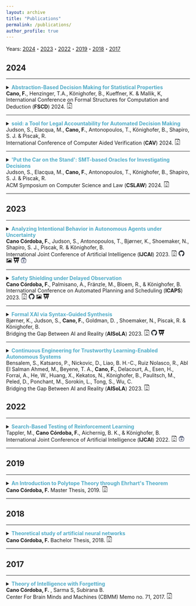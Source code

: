 ```yaml
---
layout: archive
title: "Publications"
permalink: /publications/
author_profile: true
---
```


Years: [2024](#2024)・[2023](#2023)・[2022](#2022)・[2019](#2019)・[2018](#2018)・[2017](#2017)


## 2024 ##

---



<details>
<summary> 
<strong style="color:#52adc8">Abstraction-Based Decision Making for Statistical Properties</strong> <br>
 <strong>Cano, F.</strong>, Henzinger, T.A., Könighofer, B., Kueffner, K. & Mallik, K,
<br>
International Conference on Formal Structures for Computation and Deduction (<strong>FSCD</strong>) 2024.
<a href="./../files/fscd24-paper.pdf"
style="text-decoration: none;">
<img src="./../images/pdf-svg.svg" width=16em title="pdf"/>
</a>
</summary>
<br>
<div style="margin-left: 2em">
<strong> Abstract: </strong>
Sequential decision-making in probabilistic environments is a fundamental problem with many applications in AI and economics. In this paper, we present an algorithm for synthesizing sequential decision-making agents that optimize statistical properties such as maximum and average response times. In the general setting of sequential decision-making, the environment is modeled as a random process that generates inputs. The agent responds to each input, aiming to maximize rewards and minimize costs within a specified time horizon. The corresponding synthesis problem is known to be PSPACE-hard. We consider the special case where the input distribution, reward, and cost depend on input-output statistics specified by counter automata. For such problems, this paper presents the first PTIME synthesis algorithms. We introduce the notion of statistical abstraction, which clusters statistically indistinguishable input-output sequences into equivalence classes. This abstraction allows for a dynamic programming algorithm whose complexity grows polynomially with the considered horizon, making the statistical case exponentially more efficient than the general case. We evaluate our algorithm on three different application scenarios of a client-server protocol, where multiple clients compete via bidding to gain access to the service offered by the server. The synthesized policies optimize profit while guaranteeing that none of the server’s clients is disproportionately starved of the service.
<br>
<br>
<details><summary>BibTex:</summary>
<pre>
@inproceedings{cano2024abstraction,
  author =	{Cano, Filip and Henzinger, Thomas A. and K\"{o}nighofer, Bettina and Kueffner, Konstantin and Mallik, Kaushik},
  title =	{Abstraction-Based Decision Making for Statistical Properties},
  booktitle =	{9th International Conference on Formal Structures for Computation and Deduction (FSCD 2024)},
  pages =	{2:1--2:17},
  series =	{Leibniz International Proceedings in Informatics (LIPIcs)},
  year =	{2024},
  volume =	{299},
  publisher =	{Schloss Dagstuhl -- Leibniz-Zentrum f{\"u}r Informatik},
  address =	{Dagstuhl, Germany}
}

</pre>
</details>
</div>
</details>

---

<details>
<summary> 
<strong style="color:#52adc8">soid: a Tool for Legal Accountability for Automated Decision Making </strong> <br>
Judson, S., Elacqua, M., <strong>Cano, F.</strong>, Antonopoulos, T., Könighofer, B., Shapiro, S. J. & Piscak, R.
<br>
International Conference of Computer Aided Verification (<strong>CAV</strong>) 2024.
<a href="./../files/cav24-paper.pdf"
style="text-decoration: none;">
<img src="./../images/pdf-svg.svg" width=16em title="pdf"/>
</a>
</summary>
<br>
<div style="margin-left: 2em">
<strong> Abstract: </strong>
We present soid, a tool for interrogating the decision making of autonomous agents using SMT-based automated reasoning. Relying on the Z3 SMT solver and KLEE symbolic execution engine, soid allows investigators to receive rigorously proven answers to factual and counterfactual queries about agent behavior, enabling effective legal and engineering accountability for harmful or otherwise incorrect decisions. We evaluate soid qualitatively and quantitatively on a pair of examples, i) a buggy implementation of a classic decision tree inference benchmark from the explainable AI (XAI) literature; and ii) a car crash in a simulated physics environment. For the latter, we also contribute the soid-gui, a domain-specific, web-based example interface for legal and other practitioners to specify factual and counterfactual queries without requiring sophisticated programming or formal methods expertise.
<br>
<br>
<details><summary>BibTex:</summary>
<pre>
@inproceedings{judson2024soid,
  title={soid: {A} Tool for Legal Accountability for Automated Decision Making},
  author={Judson, Samuel and Elacqua, Matthee and Cano, Filip and Antonopoulos, Timos and K{\"o}nighofer, Bettina and Shapiro, Scott J. and Piskac, Ruzica},
  booktitle = {Computer Aided Verification - 36th International Conference, {CAV}},
  series       = {Lecture Notes in Computer Science},
  volume       = {14682},
  pages        = {233--246},
  publisher    = {Springer},
  year         = {2024}
}


</pre>
</details>
</div>
</details>

---

<details>
<summary> 
<strong style="color:#52adc8">'Put the Car on the Stand': SMT-based Oracles for Investigating Decisions</strong> <br>
Judson, S., Elacqua, M., <strong>Cano, F.</strong>, Antonopoulos, T., Könighofer, B., Shapiro, S. J. & Piscak, R.
<br>
ACM Symposium on Computer Science and Law (<strong>CSLAW</strong>) 2024.
<a href="./../files/cslaw24-paper.pdf"
style="text-decoration: none;">
<img src="./../images/pdf-svg.svg" width=16em title="pdf"/>
</a>
</summary>
<br>
<div style="margin-left: 2em">
<strong> Abstract: </strong>
Principled accountability in the aftermath of harms is essential to
the trustworthy design and governance of algorithmic decision
making. Legal theory offers a paramount method for assessing culpability: putting the agent ‘on the stand’ to subject their actions
and intentions to cross-examination. We show that under minimal
assumptions automated reasoning can rigorously interrogate algorithmic behaviors as in the adversarial process of legal fact finding.
We use the formal methods of symbolic execution and satisfiability
modulo theories (SMT) solving to discharge queries about agent
behavior in factual and counterfactual scenarios, as adaptively formulated by a human investigator. We implement our framework
and demonstrate its utility on an illustrative car crash scenario.
<br>
<br>
<details><summary>BibTex:</summary>
<pre>
@inproceedings{judson2024put,
  title={'Put the Car on the Stand': {SMT}-based Oracles for Investigating Decisions},
  author={Judson, Samuel and Elacqua, Matthee and Cano, Filip and Antonopoulos, Timos and K{\"o}nighofer, Bettina and Shapiro, Scott J. and Piskac, Ruzica},
  booktitle    = {Proceedings of the Symposium on Computer Science and Law, {CSLAW}
                  2024, Boston, MA, USA, March 12-13, 2024},
  pages        = {73--85},
  publisher    = {ACM},
  year         = {2024}
}


</pre>
</details>
</div>
</details>

---


## 2023 ##

---

<details>
<summary> 
<strong style="color:#52adc8">Analyzing Intentional Behavior in Autonomous Agents under Uncertainty</strong> <br>
<strong>Cano Córdoba, F.</strong>, Judson, S., Antonopoulos, T., Bjørner, K., Shoemaker, N., Shapiro, S. J., Piscak, R. & Könighofer, B.
<br>
International Joint Conference of Artificial Intelligence (<strong>IJCAI</strong>) 2023.
<a href="https://www.ijcai.org/proceedings/2023/0042.pdf"
style="text-decoration: none;">
<img src="./../images/pdf-svg.svg" width=16em title="pdf"/>
</a>
<a href="https://github.com/filipcano/intentional-autonomous-agents" style="text-decoration: none;">
<img src="./../images/github-icon.svg" width=16em title="Repository"/>
</a>
<a href="./../files/ijcai23-poster.pdf" style="text-decoration: none;">
<img src="./../images/poster-icon.svg" width=16em title="Poster"/>
</a>
<a href="./../files/ijcai23-slides.pptx" style="text-decoration: none;">
<img src="./../images/slides-icon.svg" width=16em title="Slides"/>
</a>
<a href="https://recorder-v3.slideslive.com/?share=84865&s=0c054fdc-adfd-4ef6-8302-5a3f3710089b" style="text-decoration: none;">
<img src="./../images/video-icon.svg" width=16em title="Talk recording"/>
</a>
</summary>
<br>
<div style="margin-left: 2em">
<strong> Abstract: </strong>
Principled accountability for autonomous decision-making in uncertain environments requires distinguishing intentional outcomes from negligent designs from actual accidents. We propose analyzing the behavior of autonomous agents through a quantitative measure of the evidence of intentional behavior. We model an uncertain environment as a Markov Decision Process (MDP). For a given scenario, we rely on probabilistic model checking to compute the ability of the agent to influence reaching a certain event. We call this the scope of agency. We say that there is evidence of intentional behavior if the scope of agency is high and the decisions of the agent are close to being optimal for reaching the event. Our method applies counterfactual reasoning to automatically generate relevant scenarios that can be analyzed to increase the confidence of our assessment. In a case study, we show how our method can distinguish between 'intentional' and 'accidental' traffic collisions.
<br>
<br>
<details><summary>BibTex:</summary>
<pre>
@inproceedings{canocordoba2023analyzing,
  title={Analyzing Intentional Behavior in Autonomous Agents under Uncertainty},
  author={Cano C{\'o}rdoba, Filip and Judson, Samuel and Antonopoulos, Timos and Bj{\o}rner, Katrine and Shoemaker, Nicholas and Shapiro, Scott J and Piskac, Ruzica and K{\"o}nighofer, Bettina},
  booktitle = {Proceedings of the Thirty-Second International Joint Conference on Artificial Intelligence, {IJCAI} 2023},
  year={2023}
}

</pre>
</details>
</div>
</details>

---

<details>
<summary> 
<strong style="color:#52adc8">Safety Shielding under Delayed Observation</strong> <br>
<strong>Cano Córdoba, F.</strong>, Palmisano, A., Fränzle, M., Bloem, R., & Könighofer, B. 
<br>
International Conference on Automated Planning and Scheduling (<strong>ICAPS</strong>) 2023.
<a href="https://ojs.aaai.org/index.php/ICAPS/article/view/27181/26954" style="text-decoration: none;">
<img src="./../images/pdf-svg.svg" width=16em title="pdf"/>
</a>
<a href="https://github.com/filipcano/safety-shields-delayed" style="text-decoration: none;">
<img src="./../images/github-icon.svg" width=16em title="Repository"/>
</a>
<a href="./../files/icaps23-poster.pdf" style="text-decoration: none;">
<img src="./../images/poster-icon.svg" width=16em title="Poster"/>
</a>
<a href="./../files/icaps23-slides.pptx" style="text-decoration: none;">
<img src="./../images/slides-icon.svg" width=16em title="Slides"/>
</a>
</summary>
<br>
<div style="margin-left: 2em">
<strong> Abstract: </strong>
Agents operating in physical environments need to be able to handle delays in the input and output signals since neither data transmission nor sensing or actuating the environment are instantaneous. Shields are correct-by-construction runtime enforcers that guarantee safe execution by correcting any action that may cause a violation of a formal safety specification. Besides providing safety guarantees, shields should interfere minimally with the agent. Therefore, shields should pick the safe corrective actions in such a way that future interferences are most likely minimized. Current shielding approaches do not consider possible delays in the input signals in their safety analyses. In this paper, we address this issue. We propose synthesis algorithms to compute delay-resilient shields that guarantee safety under worst-case assumptions on the delays of the input signals. We also introduce novel heuristics for deciding between multiple corrective actions, designed to minimize future shield interferences caused by delays. As a further contribution, we present the first integration of shields in a realistic driving simulator. We implemented our delayed shields in the driving simulator Carla. We shield potentially unsafe autonomous driving agents in different safety-critical scenarios and show the effect of delays on the safety analysis.
<br>
<br>
<details><summary>BibTex:</summary>
<pre>
@article{Cano2023, 
  title={Safety Shielding under Delayed Observation}, 
  author={Cano Córdoba, Filip and Palmisano, Alexander and Fränzle, Martin and Bloem, Roderick and Könighofer, Bettina}, 
  journal={Proceedings of the International Conference on Automated Planning and Scheduling}, 
  volume={33},  
  number={1}, 
  pages={80-85},
  year={2023}
}

</pre>
</details>
</div>
</details>

---


<details>
<summary> 
<strong style="color:#52adc8">Formal XAI via Syntax-Guided Synthesis</strong> <br>
Bjørner, K., Judson, S., <strong>Cano, F.</strong>, Goldman, D. , Shoemaker, N., Piscak, R. & Könighofer, B.
<br>
Bridging the Gap Between AI and Reality (<strong>AISoLA</strong>) 2023.
<a href="../files/isola23-paper.pdf"
style="text-decoration: none;">
<img src="./../images/pdf-svg.svg" width=16em title="pdf"/>
</a>
<a href="https://github.com/kbjorner/synthesis" style="text-decoration: none;">
<img src="./../images/github-icon.svg" width=16em title="Repository"/>
</a>
<a href="./../files/aisola2023-slides.pptx" style="text-decoration: none;">
<img src="./../images/slides-icon.svg" width=16em title="Slides"/>
</a>
</summary>
<br>
<div style="margin-left: 2em">
<strong> Abstract: </strong>
In this paper, we propose a novel application of syntax-guided synthesis to find symbolic representations of a model’s decision-making process, designed for easy comprehension and validation by humans. Our approach takes input-output samples from complex machine learning models, such as deep neural networks, and automatically derives interpretable mimic programs. A mimic program precisely imitates the behavior of an opaque model over the provided data. We discuss various types of grammars that are well-suited for computing mimic programs for tabular and image input data. Our experiments demonstrate the potential of the proposed method: wesuccessfully synthesized mimic programs for neural networks trained on the MNIST and the Pima Indians diabetes data sets. All experiments were performed using the SMT-based cvc5 synthesis tool.
<br>
<br>
<details><summary>BibTex:</summary>
<pre>
@inproceedings{DBLP:conf/vecos/BjornerJCGSPK23,
  author       = {Katrine Bj{\o}rner and
                  Samuel Judson and
                  Filip Cano and
                  Drew Goldman and
                  Nicholas Shoemaker and
                  Ruzica Piskac and
                  Bettina K{\"{o}}nighofer},
  title        = {Formal {XAI} via Syntax-Guided Synthesis},
  booktitle    = {AISoLA},
  series       = {Lecture Notes in Computer Science},
  volume       = {14380},
  pages        = {119--137},
  publisher    = {Springer},
  year         = {2023}
}

</pre>
</details>
</div>
</details>


---


<details>
<summary> 
<strong style="color:#52adc8">Continuous Engineering for Trustworthy Learning-Enabled Autonomous Systems</strong> <br>
Bensalem, S., Katsaros, P., Nickovic, D., Liao, B. H.-C., Ruiz Nolasco, R., Abl El Salman Ahmed, M., Beyene, T. A., <strong>Cano, F.</strong>, 
Delacourt, A., Esen, H., Forrai, A., He, W., Huang, X., Kekatos, N., Könighofer, B., Paulitsch, M., Peled, D., Ponchant, M., Sorokin, L., Tong, S., Wu, C.
<br>
Bridging the Gap Between AI and Reality (<strong>AISoLA</strong>) 2023.
<a href="https://link.springer.com/content/pdf/10.1007/978-3-031-46002-9_15.pdf"
style="text-decoration: none;">
<img src="./../images/pdf-svg.svg" width=16em title="pdf"/>
</a>
</summary>
<br>
<div style="margin-left: 2em">
<strong> Abstract: </strong>
Learning-enabled autonomous systems (LEAS) use machine learning (ML) components for essential functions of autonomous operation, such as perception and control. LEAS are often safety-critical. The development and integration of trustworthy ML components present new challenges that extend beyond the boundaries of system’s design to the system’s operation in its real environment. This paper introduces the methodology and tools developed within the frame of the FOCETA European project towards the continuous engineering of trustworthy LEAS. Continuous engineering includes iterations between two alternating phases, namely: (i) design and virtual testing, and (ii) deployment and operation. Phase (i) encompasses the design of trustworthy ML components and the system’s validation with respect to formal specifications of its requirements via modeling and simulation. An integral part of both the simulation-based testing and the operation of LEAS is the monitoring and enforcement of safety, security and performance properties and the acquisition of information for the system’s operation in its environment. Finally, we show how the FOCETA approach has been applied to realistic continuous engineering workflowsfor three different LEAS from automotive and medical application domains.
<br>
<br>
<details><summary>BibTex:</summary>
<pre>
@inproceedings{DBLP:conf/vecos/BensalemKNLNABCDEFHHKKPPPSTW23,
  author       = {Saddek Bensalem and
                  Panagiotis Katsaros and
                  Dejan Nickovic and
                  Brian Hsuan{-}Cheng Liao and
                  Ricardo Ruiz Nolasco and
                  Mohamed Abd El Salam Ahmed and
                  Tewodros A. Beyene and
                  Filip Cano and
                  Antoine Delacourt and
                  Hasan Esen and
                  Alexandru Forrai and
                  Weicheng He and
                  Xiaowei Huang and
                  Nikolaos Kekatos and
                  Bettina K{\"{o}}nighofer and
                  Michael Paulitsch and
                  Doron Peled and
                  Matthieu Ponchant and
                  Lev Sorokin and
                  Son Tong and
                  Changshun Wu},
  title        = {Continuous Engineering for Trustworthy Learning-Enabled Autonomous
                  Systems},
  booktitle    = {AISoLA},
  series       = {Lecture Notes in Computer Science},
  volume       = {14380},
  pages        = {256--278},
  publisher    = {Springer},
  year         = {2023}
}

</pre>
</details>
</div>
</details>


## 2022 ##

---

<details>
<summary> 
<strong style="color:#52adc8">Search-Based Testing of Reinforcement Learning</strong> <br>
Tappler, M., <strong>Cano Córdoba, F.</strong>, Aichernig, B. K., & Könighofer, B. 
<br>
International Joint Conference of Artificial Intelligence (<strong>IJCAI</strong>) 2022.
<a href="https://www.ijcai.org/proceedings/2022/0072.pdf" style="text-decoration: none;">
<img src="./../images/pdf-svg.svg" width=16em title="pdf"/>
</a>
<a href="https://slideslive.com/38985048/searchbased-testing-of-reinforcement-learning" style="text-decoration: none;">
<img src="./../images/video-icon.svg" width=16em title="Talk recording"/>
</a>
</summary>
<br>
<div style="margin-left: 2em">
<strong> Abstract: </strong>
Evaluation of deep reinforcement learning (RL) is inherently challenging. Especially the opaqueness of learned policies and the stochastic nature of both agents and environments make testing the behavior of deep RL agents difficult. We present a search-based testing framework that enables a wide range of novel analysis capabilities for evaluating the safety and performance of deep RL agents. For safety testing, our framework utilizes a search algorithm that searches for a reference trace that solves the RL task. The backtracking states of the search, called boundary states, pose safety-critical situations. We create safety test-suites that evaluate how well the RL agent escapes safety-critical situations near these boundary states. For robust performance testing, we create a diverse set of traces via fuzz testing. These fuzz traces are used to bring the agent into a wide variety of potentially unknown states from which the average performance of the agent is compared to the average performance of the fuzz traces. We apply our search-based testing approach on RL for Nintendo's Super Mario Bros.

<br>
<br>
<details><summary>BibTex:</summary>
<pre>
@inproceedings{ijcai2022p0072,
  title     = {Search-Based Testing of Reinforcement Learning},
  author    = {Tappler, Martin and Cano Córdoba, Filip and Aichernig, Bernhard K. and Könighofer, Bettina},
  booktitle = {Proceedings of the Thirty-First International Joint Conference on
               Artificial Intelligence, {IJCAI-22}},
  publisher = {International Joint Conferences on Artificial Intelligence Organization},
  editor    = {Lud De Raedt},
  pages     = {503--510},
  year      = {2022},
  month     = {7},
  note      = {Main Track},
  doi       = {10.24963/ijcai.2022/72},
  url       = {https://doi.org/10.24963/ijcai.2022/72},
}

</pre>
</details>
</div>
</details>

---

## 2019 ##

---

<details>
<summary> 
<strong style="color:#52adc8">An Introduction to Polytope Theory through Ehrhart's Theorem</strong> <br>
<strong>Cano Córdoba, F.</strong>
Master Thesis, 2019.
<a href="https://upcommons.upc.edu/handle/2117/171328">
<img src="./../images/pdf-svg.svg" width=16em title="pdf"/>
</a>
</summary>
<br>
<div style="margin-left: 2em">
<strong> Abstract: </strong>
A classic introduction to polytope theory is presented, serving as the foundation to develop more advanced theoretical tools, namely the algebra of polyhedra and the use of valuations. The main theoretical objective is the construction of the so called Berline-Vergne valuation. Most of the theoretical development is aimed towards this goal. A little survey on Ehrhart positivity is presented, as well as some calculations that lead to conjecture that generalized permutohedra have positive coefficients in their Ehrhart polynomials. Throughout the thesis three different proofs of Ehrhart's theorem are presented, as an application of the new techniques developed.

<br>
<br>
<details><summary>BibTex:</summary>
<pre>
@mastersthesis{cano2019introduction,
  title={An Introduction to Polytope Theory through Ehrhart's Theorem},
  author={Cano C{\'o}rdoba, Filip},
  type={M.S. thesis},
  year={2019},
  school={Universitat Polit{\`e}cnica de Catalunya}
}
</pre>
</details>
</div>
</details>

---

## 2018 ##

---

<details>
<summary> 
<strong style="color:#52adc8">Theoretical study of artificial neural networks</strong> <br>
<strong>Cano Córdoba, F.</strong> Bachelor Thesis, 2018.
<a href="https://upcommons.upc.edu/bitstream/handle/2117/121051/memoria.pdf">
<img src="./../images/pdf-svg.svg" width=16em title="pdf"/>
</a>
</summary>
<br>
<div style="margin-left: 2em">
<strong> Abstract: </strong>
The basic structure and definitions of artificial neural networks are exposed, as an introduction to Machine Learning algorithms. The theoretical description is emphasized and representation power of both shallow and deep networks is studied, proving the so called \textit{Universality Theorem}. Then the properties and limitations of learning algorithms are studied. More specifically, the \textit{No Free Lunch Theorem} is presented and proven, and then some recent approaches to the open problem of convergence of Stochastic Gradient Descent applied to neural networks are presented. Finally, a concept of forgetting in neural networks is introduced and some results on this model are given throughout the thesis.

<br>
<br>
<details><summary>BibTex:</summary>
<pre>
@mastersthesis{cano2018theoretical,
  title={Theoretical study of artificial neural networks},
  author={Cano C{\'o}rdoba, Felipe},
  type={B.S. thesis},
  year={2018},
  school={Universitat Polit{\`e}cnica de Catalunya}
}
</pre>
</details>
</div>
</details>

---

## 2017 ##

---

<details>
<summary> 
<strong style="color:#52adc8">Theory of Intelligence with Forgetting</strong> <br>
<strong>Cano Córdoba, F.</strong> , Sarma S, Subirana B.
<br>
Center For Brain Minds and Machines (CBMM) Memo no. 71, 2017.
<a href="https://dspace.mit.edu/bitstream/handle/1721.1/113608/CBMM-Memo-071.pdf">
<img src="./../images/pdf-svg.svg" width=16em title="pdf"/>
</a>
</summary>
<br>
<div style="margin-left: 2em">
<strong> Abstract: </strong>
In [42] we suggested that any memory stored in the human/animal brain is forgotten following the Ebingghaus curve – in this follow-on paper, we define a novel algebraic structure, a Forgetting Neural Network, as a simple mathematical model based on assuming parameters of a neuron in a neural network are forgotten using the Ebbinghaus forgetting curve. We model neural networks in Sobolev spaces using [35] as our departure point and demonstrate four novel theorems of Forgetting Neural Networks: theorem of non-instantaneous forgetting, theorem of universal forgetting, curse of forgetting theorem, and center of mass theorem. We also proof the novel decreasing inference theorem which we feel is relevant beyond Ebbinghaus forgetting: compositional deep neural networks cannot arbitrarily combine low level “features” – meaning only certain arrangements of features calculated in intermediate levels can show up in higher levels. This proof leads us to present the possibly most efficient representation of neural networks’ “minimal polynomial basis layer” (MPBL) since our basis construct can generate n polynomials of order m using only 2m + 1 + n neurons. As we briefly discuss in the conclusion, there are about 10 similarities between forgetting neural networks and human forgetting and our research elicits more questions than it answers and may have implications for neuroscience research including our understanding of how babies learn (or, perhaps, forget), including what we call the baby forgetting conjecture.

<br>
<br>
<details><summary>BibTex:</summary>
<pre>
@techreport{cano2017theory,
  title={Theory of intelligence with forgetting: Mathematical theorems explaining human universal forgetting using “forgetting neural networks”},
  author={Cano-C{\'o}rdoba, Felipe and Sarma, Sanjay and Subirana, Brian},
  year={2017},
  institution={Center for Brains, Minds and Machines (CBMM)}
}
</pre>
</details>
</div>
</details>
